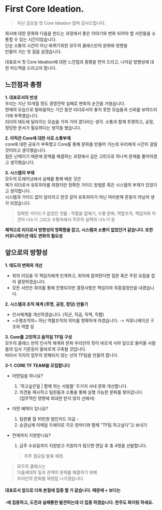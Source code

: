 # First Core Ideation. 

> 지난 금요일 첫 Core Ideation 참여 감사드립니다. 

회사에 대한 문화와 다음을 만드는 과정에서 
좋은 이야기와 변화 되어야 할 사안들을 소통할 수 있는 시간이었습니다.   
단순 소통의 시간이 아닌 바뀌기위한 모두의 클래스만의 문화와 방향을    
만들어 가는 첫 걸음 삼겠습니다.     

대표로서 첫 Core Ideation에 대한 느낀점과 총평을 먼저 드리고, 
나아갈 방향성에 대한 피드백을 드리고자 합니다. 

## 느낀점과 총평
**1. 대표로서의 반성**  
우리는 지난 10개월 정도 경영전략 실패로 변화의 순간을 거쳤습니다.   
현재의 모습으로 탈바꿈하는 기간 동안 리더로서의 좋지 못한 모습들과 신뢰를 보여드리기에 부족했습니다.  
리더의 태도에 달라지는 모습을 가져 가야 겠다라는 생각.
소통과 함께 투명하고, 공정, 정당한 문서가 필요하다는 생각을 했습니다.  

**2. 아직은 Core에 대한 서로 소통부재**  
core에 대한 공유가 부족했고 Core를 통해 문화를 만들어 가는데 우리에게 시간이 걸릴 것이라고 생각했습니다.  
힘든 난제이기 때문에 문제를 해결하는 과정에서 깊은 고민으로 하나씩 문제를 풀어야겠고 생각했습니다.  

**3. 시스템의 부재**  
모두의 트레이닝에서 실패를 통해 배운 것은  
제가 리더로서 유토피아를 외쳤지만 정확한 가이드 방법론 혹은 시스템의 부재가 있었다고 생각합니다.  
시스템과 가이드 없이 달리자고 한것 같아 유토피아가 아닌 여러분께 혼동이 아닐까 생각 되었습니다.  
 > 정확한 가이드가 없었던 것들 : 직함을 없애기, 수평 문화, 역할조직, 책임자와 의견자 나누기 그리고 수평속에서 직무의 실력의 나누기 등  

**체적으로 리더로서 방향성의 명확함을 잡고, 시스템과 소통이 없었던거 같습니다. 또한 커뮤니케이션 태도 변화의 필요성**

## 앞으로의 방향성  
**1. 태도의 변화와 개선**    
   - 회의 리딩을 각 책임자에게 인계하고, 회의에 참여한다면 질문 혹은 주된 요점을 잡아 결정하겠습니다.
   - 모든 사안은 회의를 통해 진행되지만 결정사항은 책임자와 최종결정안을 내겠습니다. 

**2. 시스템과 조직 체계 (투명, 공정, 정당) 만들기**  
   - 인사체계를 개선하겠습니다. (직군, 직급, 직책, 직함)
   - ~수평조직의~ 아닌 역활조직의 의미를 명확하게 하겠습니다. -> 커뮤니케이션 구조와 역할 등

**3. Core를 고민하고 움직일 TF팀 구성**  
모두의 클래스 만의 인사적 체계와 문화 우리만의 핏이 바르게 서야
앞으로 들어올 사람들의 입사 기준등이 올바르게 구축될 것입니다.  
따라서 각자의 업무의 방해되지 않는 선의 TF팀을 만들려 합니다. 

**3-1. CORE TF TEAM을 모집합니다**  
 - 어떤일을 하나요?  
   1. '하고싶은일 | 함께 하는 사람들' 두가지 사내 문화 개선합니다.  
   2. 의견을 제시하고 팀원들과 소통을 통해 실행 가능한 문화를 찾아갑니다.  
      (업무적인 영향에 최대한 받지 않지 선에서)  
      
 - 어떤 혜택이 있나요?  
   1. 팀원별 월 10만원 법인카드 지급 -
   2. 승권님께 이메일 두레이로 각오 한마디와 함께 "TF팀 하고싶다"고 보내기
   
 - 언제까지 지원받나요?
   1. 금주 수요일까지 지원받고 지원자가 많으면 면담 후 총 4명을 선발합니다.
    > 차주 월요일 발표 예정. 

> 모두의 클래스는   
 다음세대의 일과 관계의 문제를 해결하기 위해    
우리만의 문화를 재정립 나가겠습니다. 

#### 대표로서 앞으로 더욱 본질에 집중 할 거 같습니다. 때문에 + 보다는 
#### -에 집중하고, 도전과 실패통한 발견하는데 더 집중 하겠습니다. 한주도 화이팅 하세요. 
